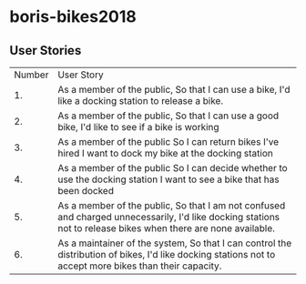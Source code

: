 # boris-bikes2018

## User Stories
<table>
  <tr>
    <td> Number </td>
    <td> User Story </td>
  </tr>
  <tr>
  <td> 1. </td>
  <td> As a member of the public,
    So that I can use a bike,
    I'd like a docking station to release a bike. </td>
  </tr>
  <tr>
  <td> 2. </td>
  <td> As a member of the public,
    So that I can use a good bike,
    I'd like to see if a bike is working </td>
  </tr>
  <tr>
  <td> 3. </td>
  <td> As a member of the public
    So I can return bikes I've hired
    I want to dock my bike at the docking station
  </tr>
  <tr>
  <td> 4. </td>
  <td> As a member of the public
    So I can decide whether to use the docking station
    I want to see a bike that has been docked
  </tr>
  <tr>
  <td> 5. </td>
  <td> As a member of the public,
    So that I am not confused and charged unnecessarily,
    I'd like docking stations not to release bikes when there are none available.
  </tr>
  <tr>
  <td> 6. </td>
  <td> As a maintainer of the system,
    So that I can control the distribution of bikes,
    I'd like docking stations not to accept more bikes than their capacity.
  </tr>
</table>
